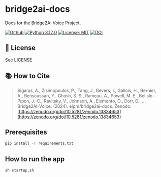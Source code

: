 # bridge2ai-docs

Docs for the Bridge2AI Voice Project.

[![Github](https://img.shields.io/badge/github-1.3.4-green?style=flat&logo=github)](https://github.com/eipm/bridge2ai-docs) [![Python 3.12.0](https://img.shields.io/badge/python-3.12.0-blue.svg)](https://www.python.org/downloadxs/release/python-3120/) [![License: MIT](https://img.shields.io/badge/License-MIT-yellow.svg)](https://opensource.org/licenses/MIT)  [![DOI](https://zenodo.org/badge/860006845.svg)](https://zenodo.org/doi/10.5281/zenodo.13834653)


## 🤝 License
See [LICENSE](./LICENSE)

## 📚 How to Cite
> Sigaras, A., Zisimopoulos, P., Tang, J., Bevers, I., Gallois, H., Bernier, A., Bensoussan, Y., Ghosh, S. S., Rameau, A., Powell, M. E., Belisle-Pipon, J.-C., Ravitsky, V., Johnson, A., Elemento, O., Dorr, D., … Bridge2AI-Voice. (2024). eipm/bridge2ai-docs. Zenodo. [https://zenodo.org/doi/10.5281/zenodo.13834653](https://zenodo.org/doi/10.5281/zenodo.13834653)

## Prerequisites

```bash
pip install -r requirements.txt
```

## How to run the app

```bash
sh startup.sh
```